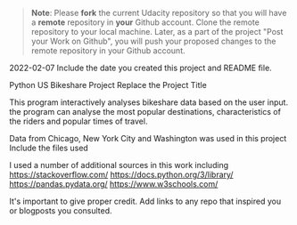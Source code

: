 >**Note**: Please **fork** the current Udacity repository so that you will have a **remote** repository in **your** Github account. Clone the remote repository to your local machine. Later, as a part of the project "Post your Work on Github", you will push your proposed changes to the remote repository in your Github account.

2022-02-07
Include the date you created this project and README file.

Python US Bikeshare Project
Replace the Project Title

This program interactively analyses bikeshare data based on the user input. the
program can analyse the most popular destinations, characteristics of the riders
and popular times of travel.


Data from Chicago, New York City and Washington was used in this project
Include the files used

I used a number of additional sources in this work including
https://stackoverflow.com/
https://docs.python.org/3/library/
https://pandas.pydata.org/
https://www.w3schools.com/

It's important to give proper credit. Add links to any repo that inspired you or blogposts you consulted.
